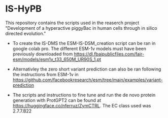 # IS-HyPB

This repository contains the scripts used in the reaserch project "Development of a hyperactive piggyBac in human cells through in silico directed evolution."

- To create the IS-DMS the ESM-IS-DSM_creation script can be ran in google colab pro. The different ESM-1v models must have been previously downloaded from https://dl.fbaipublicfiles.com/fair-esm/models/esm1v_t33_650M_UR90S_1.pt 

- Alternativley the zero short variant prediction can also be ran following the instructions from ESM-1v in https://github.com/facebookresearch/esm/tree/main/examples/variant-prediction 

- The scripts and instructions to fine tune and run the de novo protein generation with ProtGPT2 can be found at https://huggingface.co/nferruz/ZymCTRL. The EC class used was 2.7.7.B22

